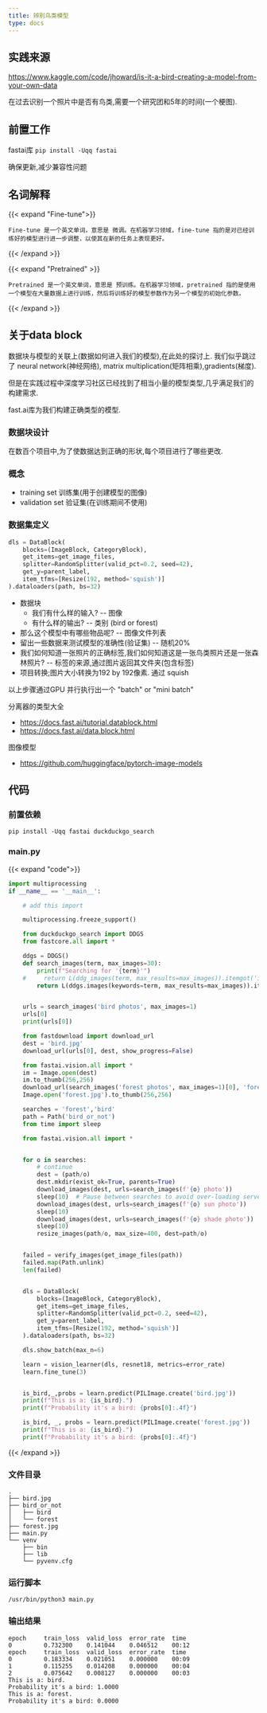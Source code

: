 ```yaml
---
title: 辨别鸟类模型
type: docs
---
```


## 实践来源

https://www.kaggle.com/code/jhoward/is-it-a-bird-creating-a-model-from-your-own-data

在过去识别一个照片中是否有鸟类,需要一个研究团和5年的时间(一个梗图).

## 前置工作

fastai库
`pip install -Uqq fastai`

确保更新,减少兼容性问题

## 名词解释

{{< expand "Fine-tune">}}
```
Fine-tune 是一个英文单词，意思是 微调。在机器学习领域，fine-tune 指的是对已经训练好的模型进行进一步调整，以使其在新的任务上表现更好。
```

{{< /expand >}}


{{< expand "Pretrained" >}}

```
Pretrained 是一个英文单词，意思是 预训练。在机器学习领域，pretrained 指的是使用一个模型在大量数据上进行训练，然后将训练好的模型参数作为另一个模型的初始化参数。
```
{{< /expand >}}



## 关于data block
数据块与模型的关联上(数据如何进入我们的模型),在此处的探讨上.
我们似乎跳过了 neural network(神经网络), matrix multiplication(矩阵相乘),gradients(梯度).

但是在实践过程中深度学习社区已经找到了相当小量的模型类型,几乎满足我们的构建需求.

fast.ai库为我们构建正确类型的模型.

### 数据块设计
在数百个项目中,为了使数据达到正确的形状,每个项目进行了哪些更改.

### 概念
- training set 训练集(用于创建模型的图像)
- validation set 验证集(在训练期间不使用)

###  数据集定义
```py
dls = DataBlock(
    blocks=(ImageBlock, CategoryBlock),
    get_items=get_image_files, 
    splitter=RandomSplitter(valid_pct=0.2, seed=42),
    get_y=parent_label,
    item_tfms=[Resize(192, method='squish')]
).dataloaders(path, bs=32)
```

- 数据块
  - 我们有什么样的输入? -- 图像
  - 有什么样的输出? -- 类别 (bird or forest)
- 那么这个模型中有哪些物品呢?  -- 图像文件列表
- 留出一些数据来测试模型的准确性(验证集) -- 随机20%
- 我们如何知道一张照片的正确标签,我们如何知道这是一张鸟类照片还是一张森林照片? -- 标签的来源,通过图片返回其文件夹(包含标签)
- 项目转换;图片大小转换为192 by 192像素. 通过 squish

以上步骤通过GPU 并行执行出一个 "batch" or "mini batch"

分离器的类型大全
- https://docs.fast.ai/tutorial.datablock.html
- https://docs.fast.ai/data.block.html

图像模型
- https://github.com/huggingface/pytorch-image-models

## 代码
### 前置依赖
```shell
pip install -Uqq fastai duckduckgo_search
```
### main.py
{{< expand "code">}}
```py
import multiprocessing
if __name__ == '__main__':

    # add this import

    multiprocessing.freeze_support()

    from duckduckgo_search import DDGS
    from fastcore.all import *

    ddgs = DDGS()
    def search_images(term, max_images=30):
        print(f"Searching for '{term}'")
    #     return L(ddg_images(term, max_results=max_images)).itemgot('image')
        return L(ddgs.images(keywords=term, max_results=max_images)).itemgot('image')


    urls = search_images('bird photos', max_images=1)
    urls[0]
    print(urls[0])

    from fastdownload import download_url
    dest = 'bird.jpg'
    download_url(urls[0], dest, show_progress=False)

    from fastai.vision.all import *
    im = Image.open(dest)
    im.to_thumb(256,256)
    download_url(search_images('forest photos', max_images=1)[0], 'forest.jpg', show_progress=False)
    Image.open('forest.jpg').to_thumb(256,256)

    searches = 'forest','bird'
    path = Path('bird_or_not')
    from time import sleep

    from fastai.vision.all import *


    for o in searches:
        # continue
        dest = (path/o)
        dest.mkdir(exist_ok=True, parents=True)
        download_images(dest, urls=search_images(f'{o} photo'))
        sleep(10)  # Pause between searches to avoid over-loading server
        download_images(dest, urls=search_images(f'{o} sun photo'))
        sleep(10)
        download_images(dest, urls=search_images(f'{o} shade photo'))
        sleep(10)
        resize_images(path/o, max_size=400, dest=path/o)


    failed = verify_images(get_image_files(path))
    failed.map(Path.unlink)
    len(failed)


    dls = DataBlock(
        blocks=(ImageBlock, CategoryBlock),
        get_items=get_image_files,
        splitter=RandomSplitter(valid_pct=0.2, seed=42),
        get_y=parent_label,
        item_tfms=[Resize(192, method='squish')]
    ).dataloaders(path, bs=32)

    dls.show_batch(max_n=6)

    learn = vision_learner(dls, resnet18, metrics=error_rate)
    learn.fine_tune(3)


    is_bird,_,probs = learn.predict(PILImage.create('bird.jpg'))
    print(f"This is a: {is_bird}.")
    print(f"Probability it's a bird: {probs[0]:.4f}")

    is_bird, _, probs = learn.predict(PILImage.create('forest.jpg'))
    print(f"This is a: {is_bird}.")
    print(f"Probability it's a bird: {probs[0]:.4f}")
```
{{< /expand >}}
### 文件目录
```
.
├── bird.jpg
├── bird_or_not
│   ├── bird
│   └── forest
├── forest.jpg
├── main.py
└── venv
    ├── bin
    ├── lib
    └── pyvenv.cfg
```
### 运行脚本
```shell
/usr/bin/python3 main.py
```
### 输出结果
```shell
epoch     train_loss  valid_loss  error_rate  time    
0         0.732300    0.141044    0.046512    00:12                                               
epoch     train_loss  valid_loss  error_rate  time    
0         0.183334    0.021051    0.000000    00:09                                               
1         0.115255    0.014208    0.000000    00:04                                               
2         0.075642    0.008127    0.000000    00:03                                               
This is a: bird.                                                                
Probability it's a bird: 1.0000
This is a: forest.                                                              
Probability it's a bird: 0.0000
```